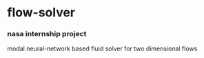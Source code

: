 # flow-solver
### nasa internship project

modal neural-network based fluid solver for two dimensional flows
